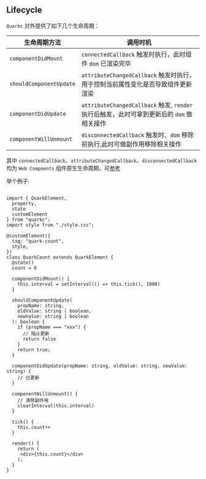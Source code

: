 ## Lifecycle
`Quarkc` 对外提供了如下几个生命周期：

| 生命周期方法               | 调用时机            |
| ------------------ | ---------------- |
| `componentDidMount`              | `connectedCallback` 触发时执行，此时组件 `dom` 已渲染完毕         |
| `shouldComponentUpdate`            | `attributeChangedCallback` 触发时执行，用于控制当前属性变化是否导致组件更新渲染         |
| `componentDidUpdate`         | `attributeChangedCallback` 触发, `render` 执行后触发，此时可拿到更新后的 `dom` 做相关操作         |
| `componentWillUnmount`         | `disconnectedCallback` 触发时、`dom` 移除前执行,此时可做副作用移除相关操作     |

其中 `connectedCallback`、`attributeChangedCallback`、`disconnectedCallback` 均为 `Web Compoents` 组件原生生命周期，可[参考](https://developer.mozilla.org/en-US/docs/Web/Web_Components/Using_custom_elements#using_the_lifecycle_callbacks)

举个例子:

```tsx

import { QuarkElement,
  property,
  state
  customElement
} from "quarkc";
import style from "./style.css";

@customElement({
  tag: "quark-count",
  style,
})
class QuarkCount extends QuarkElement {
  @state()
  count = 0

  componentDidMount() {
    this.interval = setInterval(() => this.tick(), 1000)
  }

  shouldComponentUpdate(
    propName: string,
    oldValue: string | boolean,
    newValue: string | boolean
  ): boolean {
    if (propName === "xxx") {
      // 阻止更新
      return false
    }
    return true;
  }

  componentDidUpdate(propName: string, oldValue: string, newValue: string) {
    // 已更新
  }

  componentWillUnmount() {
    // 清除副作用
    clearInterval(this.interval)
  }

  tick() {
    this.count++
  }

  render() {
    return (
     <div>{this.count}</div>
    );
  }
}

```